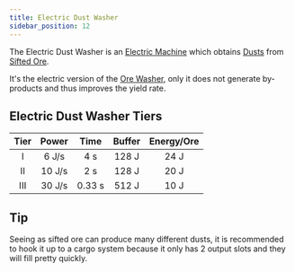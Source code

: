 ```yaml
---
title: Electric Dust Washer
sidebar_position: 12
---
```


The Electric Dust Washer is an [Electric Machine](../Electric-Machines.md) which obtains [Dusts](../../Resources/Dusts/Dusts.md) from [Sifted Ore](../../Miscellaneous-Items/Sifted-Ore.md).

It's the electric version of the [Ore Washer](../../Basic-Machines/Ore-Washer.md), only it does not generate by-products and thus improves the yield rate.

## Electric Dust Washer Tiers

| Tier | Power  | Time   | Buffer | Energy/Ore |
| :--: | :----: | :----: | :----: | :--------: |
| I    | 6 J/s  | 4 s    | 128 J  | 24 J       |
| II   | 10 J/s | 2 s    | 128 J  | 20 J       |
| III  | 30 J/s | 0.33 s | 512 J  | 10 J       |

## Tip

Seeing as sifted ore can produce many different dusts, it is recommended to hook it up to a cargo system because it only has 2 output slots and they will fill pretty quickly.
